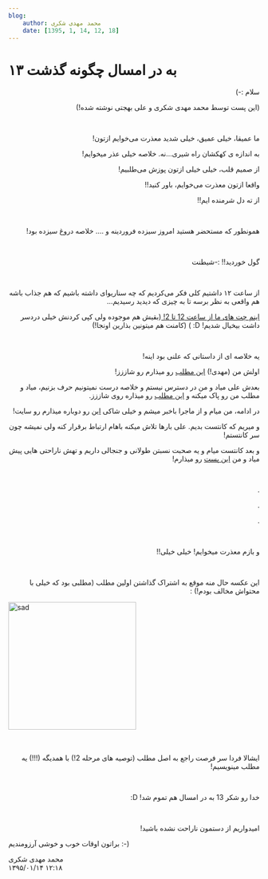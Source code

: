 ```yaml
---
blog:
    author: محمد مهدی شکری
    date: [1395, 1, 14, 12, 18]
---
```

# ۱۳ به در امسال چگونه گذشت

<div class="cnt">
<p dir="rtl">سلام :-)</p>
<p dir="rtl">(این پست توسط محمد مهدی شکری و علی بهجتی نوشته شده!)</p>
<p><br/></p>
<p dir="rtl">ما عمیقا، خیلی عمیق، خیلی شدید معذرت می‌خوایم ازتون!</p>
<p dir="rtl">به اندازه ی کهکشان راه شیری…نه. خلاصه خیلی عذر میخوایم!</p>
<p dir="rtl">از صمیم قلب، خیلی خیلی ازتون پوزش می‌طلبیم!</p>
<p dir="rtl">واقعا ازتون معذرت می‌خوایم، باور کنید!!</p>
<p dir="rtl">از ته دل شرمنده ایم!!</p>
<p><br/></p>
<p dir="rtl">همونطور که مستحضر هستید امروز سیزده‌ فروردینه و …. خلاصه دروغ سیزده بود!</p>
<p dir="rtl"><br/></p>
<p dir="rtl">گول خوردید!! :-شیطنت</p>
<p dir="rtl"><br/></p>
<p dir="rtl">از ساعت ۱۲ داشتیم کلی فکر می‌کردیم که چه سناریو‌ای داشته باشیم که هم جذاب باشه هم واقعی به نظر برسه تا به چیزی که دیدید رسیدیم...</p>
<p dir="rtl"><a href="https://docs.google.com/document/d/1u0nDZ4r3o_M6V__bCWAfZ62nDD4RmxkKXTu9nGicS4w/edit?usp=sharing">اینم چت های ما از ساعت 12 تا 2! </a>(بقیش هم موجوده ولی کپی کردنش خیلی دردسر داشت بیخیال شدیم! D: ) (کامنت هم میتونین بذارین اونجا!)</p>
<p><br/></p>
<p dir="rtl">یه خلاصه ای از داستانی که علنی بود اینه!</p>
<p dir="rtl">اولش من (مهدی!) <a href="http://shaazzz.ir/1395/01/13/whattodountilm2" target="_blank">این مطلب</a> رو میذارم رو شاززز!</p>
<p dir="rtl">بعدش علی میاد و من در دسترس نیستم و خلاصه درست نمیتونیم حرف بزنیم، میاد و مطلب من رو پاک میکنه و <a href="http://shaazzz.ir/1395/01/13/road-to-m2">این مطلب</a> رو میذاره روی شاززز.</p>
<p dir="rtl">در ادامه، من میام و از ماجرا باخبر میشم و خیلی شاکی <a href="http://shaazzz.ir/1395/01/13/whattodountillm2">این</a> رو دوباره میذارم رو سایت!</p>
<p dir="rtl">و میریم که کانتست بدیم. علی بارها تلاش میکنه باهام ارتباط برقرار کنه ولی نمیشه چون سر کانتستم!</p>
<p dir="rtl">و بعد کانتست میام و یه صحبت نسبتن طولانی و جنجالی داریم و تهش ناراحتی هایی پیش میاد و من <a href="http://shaazzz.ir/1395/01/13/sad_smiley">این پست</a> رو میذارم!</p>
<p><br/></p>
<p dir="rtl">.</p>
<p dir="rtl">.</p>
<p dir="rtl">.</p>
<p><br/></p>
<p dir="rtl">و بازم معذرت میخوایم! خیلی خیلی!!</p>
<p><br/></p>
<p dir="rtl">این عکسه حال منه موقع به اشتراک گذاشتن اولین مطلب (مطلبی بود که خیلی با محتواش مخالف بودم!) :</p>
<p></p>
<div><a href="//bayanbox.ir/info/3947760636013275240/sticker" target="_blank"><img alt="sad" height="256" src="//bayanbox.ir/view/3947760636013275240/sticker.jpg" title="sticker" width="256"/></a></div>
<br/><br/><p dir="rtl">ایشالا فردا سر فرصت راجع به اصل مطلب (توصیه های مرحله 2!) با همدیگه (!!!) یه مطلب مینویسیم!</p>
<p><br/></p>
<p dir="rtl">خدا رو شکر 13 به در امسال هم تموم شد! D:</p>
<p><br/></p>
<p dir="rtl">امیدواریم از دستمون ناراحت نشده باشید!</p>
<p>براتون اوقات خوب و خوشی آرزومندیم :-)</p>
</div>

<div class="blog-info">
    <div class="blog-author">محمد مهدی شکری</div>
    <div class="blog-date">۱۳۹۵/۰۱/۱۴ ۱۲:۱۸</div>
</div>

